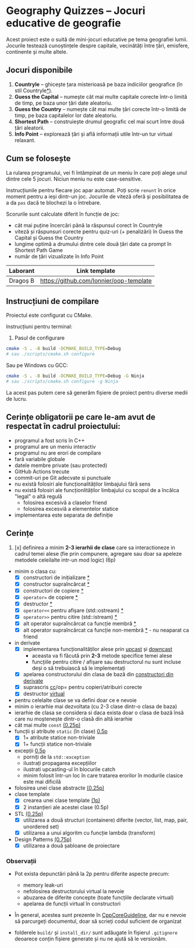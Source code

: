 # Geography Quizzes – Jocuri educative de geografie

Acest proiect este o suită de mini-jocuri educative pe tema geografiei lumii.
Jocurile testează cunoștințele despre capitale, vecinătăți între țări, emisfere, continente și multe altele.
## Jocuri disponibile

1. **Countryle** – ghicește țara misterioasă pe baza indiciilor geografice (în stil Countryle[*](https://countryle.com/)).
2. **Guess the Capital** – numește cât mai multe capitale corecte într-o limită de timp, pe baza unor țări date aleatoriu.
3. **Guess the Country** – numește cât mai multe țări corecte într-o limită de timp, pe baza capitalelor lor date aleatoriu.
4. **Shortest Path** – construiește drumul geografic cel mai scurt între două țări aleatorii.
5. **Info Point** – explorează țări și află informații utile într-un tur virtual relaxant.

## Cum se folosește

La rularea programului, vei fi întâmpinat de un meniu în care poți alege unul dintre cele 5 jocuri. Niciun meniu nu este case-sensitive.

Instrucțiunile pentru fiecare joc apar automat. Poți scrie `renunt` în orice moment pentru a ieși dintr-un joc. Jocurile de viteză oferă și posibilitatea de a da `pas` dacă te blochezi la o întrebare.

Scorurile sunt calculate diferit în funcție de joc:
- cât mai puține încercări până la răspunsul corect în Countryle
- viteză și răspunsuri corecte pentru quiz-uri (+ penalizări) în Guess the Capital și Guess the Country
- lungime optimă a drumului dintre cele două țări date ca prompt în Shortest Path Game
- număr de țări vizualizate în Info Point

| Laborant  | Link template                                |
|-----------|----------------------------------------------|
| Dragoș B  | https://github.com/Ionnier/oop-template      |

## Instrucțiuni de compilare

Proiectul este configurat cu CMake.

Instrucțiuni pentru terminal:

1. Pasul de configurare
```sh
cmake -S . -B build -DCMAKE_BUILD_TYPE=Debug
# sau ./scripts/cmake.sh configure
```

Sau pe Windows cu GCC:
```sh
cmake -S . -B build -DCMAKE_BUILD_TYPE=Debug -G Ninja
# sau ./scripts/cmake.sh configure -g Ninja
```

La acest pas putem cere să generăm fișiere de proiect pentru diverse medii de lucru.

## Cerințe obligatorii pe care le-am avut de respectat în cadrul proiectului:

  - programul a fost scris în C++
  - programul are un meniu interactiv
  - programul nu are erori de compilare
  - fară variabile globale
  - datele membre private (sau protected)
  - GitHub Actions trecute
  - commit-uri pe Git adecvate si punctuale
  - nu există folosiri ale funcționalităților limbajului fără sens
  - nu există folosiri ale funcționlităților limbajului cu scopul de a încălca "legal" o altă regulă
      - folosirea excesivă a claselor friend
      - folosirea excesviă a elementelor statice
  - implementarea este separata de definiție

## Cerințe
1. [x] definirea a minim **2-3 ierarhii de clase** care sa interactioneze in cadrul temei alese (fie prin compunere, agregare sau doar sa apeleze metodele celeilalte intr-un mod logic) (6p)
  - minim o clasa cu:
    - [x] constructori de inițializare [*](https://github.com/Ionnier/poo/tree/main/labs/L02#crearea-obiectelor)
    - [x] constructor supraîncărcat [*](https://github.com/Ionnier/poo/tree/main/labs/L02#supra%C3%AEnc%C4%83rcarea-func%C8%9Biilor)
    - [x] constructori de copiere [*](https://github.com/Ionnier/poo/tree/main/labs/L02#crearea-obiectelor)
    - [x] `operator=` de copiere [*](https://github.com/Ionnier/poo/tree/main/labs/L02#supra%C3%AEnc%C4%83rcarea-operatorilor)
    - [x] destructor [*](https://github.com/Ionnier/poo/tree/main/labs/L02#crearea-obiectelor)
    - [x] `operator<<` pentru afișare (std::ostream) [*](https://github.com/Ionnier/poo/blob/main/labs/L02/fractie.cpp#L123)
    - [x] `operator>>` pentru citire (std::istream) [*](https://github.com/Ionnier/poo/blob/main/labs/L02/fractie.cpp#L128)
    - [x] alt operator supraîncărcat ca funcție membră [*](https://github.com/Ionnier/poo/blob/main/labs/L02/fractie.cpp#L32)
    - [x] alt operator supraîncărcat ca funcție non-membră [*](https://github.com/Ionnier/poo/blob/main/labs/L02/fractie.cpp#L39) - nu neaparat ca friend
  - in derivate
      - [x] implementarea funcționalităților alese prin [upcast](https://github.com/Ionnier/poo/tree/main/labs/L04#solu%C8%9Bie-func%C8%9Bii-virtuale-late-binding) și [downcast](https://github.com/Ionnier/poo/tree/main/labs/L04#smarter-downcast-dynamic-cast)
        - aceasta va fi făcută prin **2-3** metode specifice temei alese
        - funcțiile pentru citire / afișare sau destructorul nu sunt incluse deși o să trebuiască să le implementați 
      - [x] apelarea constructorului din clasa de bază din [constructori din derivate](https://github.com/Ionnier/poo/tree/main/labs/L04#comportamentul-constructorului-la-derivare)
      - [x] suprascris [cc](https://github.com/Ionnier/poo/tree/main/labs/L04#comportamentul-constructorului-de-copiere-la-derivare)/op= pentru copieri/atribuiri corecte
      - [x] destructor [virtual](https://github.com/Ionnier/poo/tree/main/labs/L04#solu%C8%9Bie-func%C8%9Bii-virtuale-late-binding)
  - pentru celelalte clase se va defini doar ce e nevoie
  - minim o ierarhie mai dezvoltata (cu 2-3 clase dintr-o clasa de baza)
  - ierarhie de clasa se considera si daca exista doar o clasa de bază însă care nu moștenește dintr-o clasă din altă ierarhie
  - cât mai multe `const` [(0.25p)](https://github.com/Ionnier/poo/tree/main/labs/L04#reminder-const-everywhere)
  - funcții și atribute `static` (în clase) [0.5p](https://github.com/Ionnier/poo/tree/main/labs/L04#static)
    - [x] 1+ atribute statice non-triviale 
    - [x] 1+ funcții statice non-triviale 
  - excepții [0.5p](https://github.com/Ionnier/poo/tree/main/labs/L04#exception-handling)
    - porniți de la `std::exception`
    - ilustrați propagarea excepțiilor
    - ilustrati upcasting-ul în blocurile catch
    - minim folosit într-un loc în care tratarea erorilor în modurile clasice este mai dificilă
  - folosirea unei clase abstracte [(0.25p)](https://github.com/Ionnier/poo/tree/main/labs/L04#clase-abstracte)
  - clase template
    - [x] crearea unei clase template [(1p)](https://github.com/Ionnier/poo/tree/main/labs/L08)
    - [x] 2 instanțieri ale acestei clase (0.5p)
  - STL [(0.25p)](https://github.com/Ionnier/poo/tree/main/labs/L07#stl)
    - [x] utilizarea a două structuri (containere) diferite (vector, list, map, pair, unordered set)
    - [x] utilizarea a unui algoritm cu funcție lambda (transform)
  - Design Patterns [(0.75p)](https://github.com/Ionnier/poo/tree/main/labs/L08)
    - [x] utilizarea a două șabloane de proiectare

### Observații

* Pot exista depunctări până la 2p pentru diferite aspecte precum:
  - memory leak-uri
  - nefolosirea destructorului virtual la nevoie
  - abuzarea de diferite concepte (toate funcțiile declarate virtual)
  - apelarea de funcții virtual în constructori

* În general, acestea sunt prezente în [CppCoreGuideline](https://github.com/isocpp/CppCoreGuidelines/blob/master/CppCoreGuidelines.md), dar nu e nevoie să parcurgeți documentul, doar să scrieți codul suficient de organizat

* folderele `build/` și `install_dir/` sunt adăugate în fișierul `.gitignore` deoarece
conțin fișiere generate și nu ne ajută să le versionăm.
